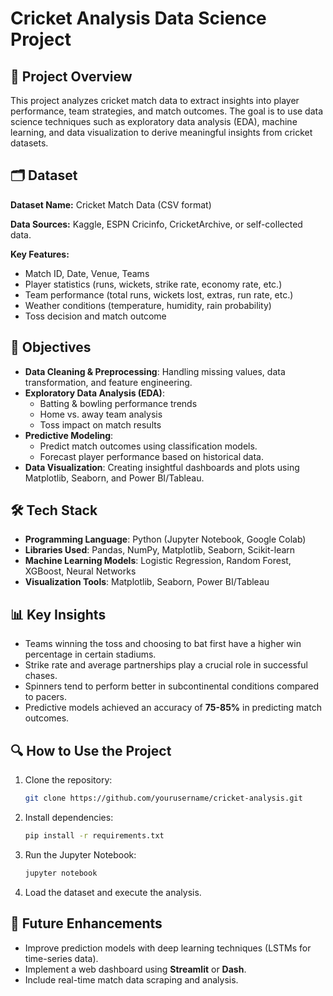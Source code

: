 # Cricket Analysis Data Science Project

## 📌 Project Overview
This project analyzes cricket match data to extract insights into player performance, team strategies, and match outcomes. The goal is to use data science techniques such as exploratory data analysis (EDA), machine learning, and data visualization to derive meaningful insights from cricket datasets.

## 🗂 Dataset
**Dataset Name:** Cricket Match Data (CSV format)

**Data Sources:** Kaggle, ESPN Cricinfo, CricketArchive, or self-collected data.

**Key Features:**
- Match ID, Date, Venue, Teams
- Player statistics (runs, wickets, strike rate, economy rate, etc.)
- Team performance (total runs, wickets lost, extras, run rate, etc.)
- Weather conditions (temperature, humidity, rain probability)
- Toss decision and match outcome

## 🏏 Objectives
- **Data Cleaning & Preprocessing**: Handling missing values, data transformation, and feature engineering.
- **Exploratory Data Analysis (EDA)**: 
  - Batting & bowling performance trends
  - Home vs. away team analysis
  - Toss impact on match results
- **Predictive Modeling**: 
  - Predict match outcomes using classification models.
  - Forecast player performance based on historical data.
- **Data Visualization**: Creating insightful dashboards and plots using Matplotlib, Seaborn, and Power BI/Tableau.

## 🛠 Tech Stack
- **Programming Language**: Python (Jupyter Notebook, Google Colab)
- **Libraries Used**: Pandas, NumPy, Matplotlib, Seaborn, Scikit-learn
- **Machine Learning Models**: Logistic Regression, Random Forest, XGBoost, Neural Networks
- **Visualization Tools**: Matplotlib, Seaborn, Power BI/Tableau

## 📊 Key Insights
- Teams winning the toss and choosing to bat first have a higher win percentage in certain stadiums.
- Strike rate and average partnerships play a crucial role in successful chases.
- Spinners tend to perform better in subcontinental conditions compared to pacers.
- Predictive models achieved an accuracy of **75-85%** in predicting match outcomes.

## 🔍 How to Use the Project
1. Clone the repository:
   ```bash
   git clone https://github.com/yourusername/cricket-analysis.git
   ```
2. Install dependencies:
   ```bash
   pip install -r requirements.txt
   ```
3. Run the Jupyter Notebook:
   ```bash
   jupyter notebook
   ```
4. Load the dataset and execute the analysis.

## 📌 Future Enhancements
- Improve prediction models with deep learning techniques (LSTMs for time-series data).
- Implement a web dashboard using **Streamlit** or **Dash**.
- Include real-time match data scraping and analysis.

